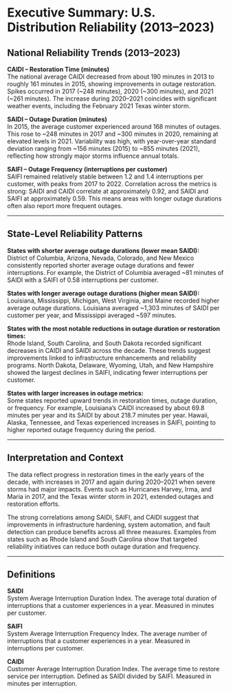 # Executive Summary: U.S. Distribution Reliability (2013–2023)

## National Reliability Trends (2013–2023)

**CAIDI – Restoration Time (minutes)**  
The national average CAIDI decreased from about 190 minutes in 2013 to roughly 161 minutes in 2015, showing improvements in outage restoration. Spikes occurred in 2017 (~248 minutes), 2020 (~300 minutes), and 2021 (~261 minutes). The increase during 2020–2021 coincides with significant weather events, including the February 2021 Texas winter storm.  

**SAIDI – Outage Duration (minutes)**  
In 2015, the average customer experienced around 168 minutes of outages. This rose to ~248 minutes in 2017 and ~300 minutes in 2020, remaining at elevated levels in 2021. Variability was high, with year-over-year standard deviation ranging from ~156 minutes (2015) to ~855 minutes (2021), reflecting how strongly major storms influence annual totals.  

**SAIFI – Outage Frequency (interruptions per customer)**  
SAIFI remained relatively stable between 1.2 and 1.4 interruptions per customer, with peaks from 2017 to 2022. Correlation across the metrics is strong: SAIDI and CAIDI correlate at approximately 0.92, and SAIDI and SAIFI at approximately 0.59. This means areas with longer outage durations often also report more frequent outages.  

---

## State-Level Reliability Patterns

**States with shorter average outage durations (lower mean SAIDI):**  
District of Columbia, Arizona, Nevada, Colorado, and New Mexico consistently reported shorter average outage durations and fewer interruptions. For example, the District of Columbia averaged ~81 minutes of SAIDI with a SAIFI of 0.58 interruptions per customer.  

**States with longer average outage durations (higher mean SAIDI):**  
Louisiana, Mississippi, Michigan, West Virginia, and Maine recorded higher average outage durations. Louisiana averaged ~1,303 minutes of SAIDI per customer per year, and Mississippi averaged ~597 minutes.  

**States with the most notable reductions in outage duration or restoration times:**  
Rhode Island, South Carolina, and South Dakota recorded significant decreases in CAIDI and SAIDI across the decade. These trends suggest improvements linked to infrastructure enhancements and reliability programs. North Dakota, Delaware, Wyoming, Utah, and New Hampshire showed the largest declines in SAIFI, indicating fewer interruptions per customer.  

**States with larger increases in outage metrics:**  
Some states reported upward trends in restoration times, outage duration, or frequency. For example, Louisiana’s CAIDI increased by about 69.8 minutes per year and its SAIDI by about 218.7 minutes per year. Hawaii, Alaska, Tennessee, and Texas experienced increases in SAIFI, pointing to higher reported outage frequency during the period.  

---

## Interpretation and Context

The data reflect progress in restoration times in the early years of the decade, with increases in 2017 and again during 2020–2021 when severe storms had major impacts. Events such as Hurricanes Harvey, Irma, and Maria in 2017, and the Texas winter storm in 2021, extended outages and restoration efforts.  

The strong correlations among SAIDI, SAIFI, and CAIDI suggest that improvements in infrastructure hardening, system automation, and fault detection can produce benefits across all three measures. Examples from states such as Rhode Island and South Carolina show that targeted reliability initiatives can reduce both outage duration and frequency.  

---

## Definitions

**SAIDI**  
System Average Interruption Duration Index. The average total duration of interruptions that a customer experiences in a year. Measured in minutes per customer.  

**SAIFI**  
System Average Interruption Frequency Index. The average number of interruptions that a customer experiences in a year. Measured in interruptions per customer.  

**CAIDI**  
Customer Average Interruption Duration Index. The average time to restore service per interruption. Defined as SAIDI divided by SAIFI. Measured in minutes per interruption.  
